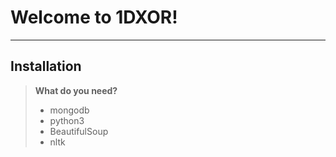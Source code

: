 Welcome to 1DXOR!
===================

----------
Installation
-------------
> **What do you need?**
>
> - mongodb
> - python3
> - BeautifulSoup
> - nltk
